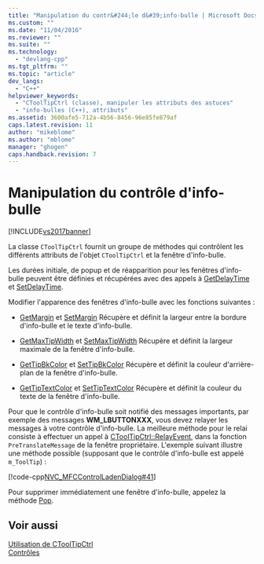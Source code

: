 ```yaml
---
title: "Manipulation du contr&#244;le d&#39;info-bulle | Microsoft Docs"
ms.custom: ""
ms.date: "11/04/2016"
ms.reviewer: ""
ms.suite: ""
ms.technology: 
  - "devlang-cpp"
ms.tgt_pltfrm: ""
ms.topic: "article"
dev_langs: 
  - "C++"
helpviewer_keywords: 
  - "CToolTipCtrl (classe), manipuler les attributs des astuces"
  - "info-bulles (C++), attributs"
ms.assetid: 3600afe5-712a-4b56-8456-96e85fe879af
caps.latest.revision: 11
author: "mikeblome"
ms.author: "mblome"
manager: "ghogen"
caps.handback.revision: 7
---
```

# Manipulation du contr&#244;le d&#39;info-bulle
[!INCLUDE[vs2017banner](../assembler/inline/includes/vs2017banner.md)]

La classe `CToolTipCtrl` fournit un groupe de méthodes qui contrôlent les différents attributs de l'objet `CToolTipCtrl` et la fenêtre d'info\-bulle.  
  
 Les durées initiale, de popup et de réapparition pour les fenêtres d'info\-bulle peuvent être définies et récupérées avec des appels à [GetDelayTime](../Topic/CToolTipCtrl::GetDelayTime.md) et [SetDelayTime](../Topic/CToolTipCtrl::SetDelayTime.md).  
  
 Modifier l'apparence des fenêtres d'info\-bulle avec les fonctions suivantes :  
  
-   [GetMargin](../Topic/CToolTipCtrl::GetMargin.md) et [SetMargin](../Topic/CToolTipCtrl::SetMargin.md) Récupère et définit la largeur entre la bordure d'info\-bulle et le texte d'info\-bulle.  
  
-   [GetMaxTipWidth](../Topic/CToolTipCtrl::GetMaxTipWidth.md) et [SetMaxTipWidth](../Topic/CToolTipCtrl::SetMaxTipWidth.md) Récupère et définit la largeur maximale de la fenêtre d'info\-bulle.  
  
-   [GetTipBkColor](../Topic/CToolTipCtrl::GetTipBkColor.md) et [SetTipBkColor](../Topic/CToolTipCtrl::SetTipBkColor.md) Récupère et définit la couleur d'arrière\-plan de la fenêtre d'info\-bulle.  
  
-   [GetTipTextColor](../Topic/CToolTipCtrl::GetTipTextColor.md) et [SetTipTextColor](../Topic/CToolTipCtrl::SetTipTextColor.md) Récupère et définit la couleur du texte de la fenêtre d'info\-bulle.  
  
 Pour que le contrôle d'info\-bulle soit notifié des messages importants, par exemple des messages **WM\_LBUTTONXXX**, vous devez relayer les messages à votre contrôle d'info\-bulle.  La meilleure méthode pour le relai consiste à effectuer un appel à [CToolTipCtrl::RelayEvent](../Topic/CToolTipCtrl::RelayEvent.md), dans la fonction `PreTranslateMessage` de la fenêtre propriétaire.  L'exemple suivant illustre une méthode possible \(supposant que le contrôle d'info\-bulle est appelé `m_ToolTip`\) :  
  
 [!code-cpp[NVC_MFCControlLadenDialog#41](../mfc/codesnippet/CPP/manipulating-the-tool-tip-control_1.cpp)]  
  
 Pour supprimer immédiatement une fenêtre d'info\-bulle, appelez la méthode [Pop](../Topic/CToolTipCtrl::Pop.md).  
  
## Voir aussi  
 [Utilisation de CToolTipCtrl](../mfc/using-ctooltipctrl.md)   
 [Contrôles](../mfc/controls-mfc.md)